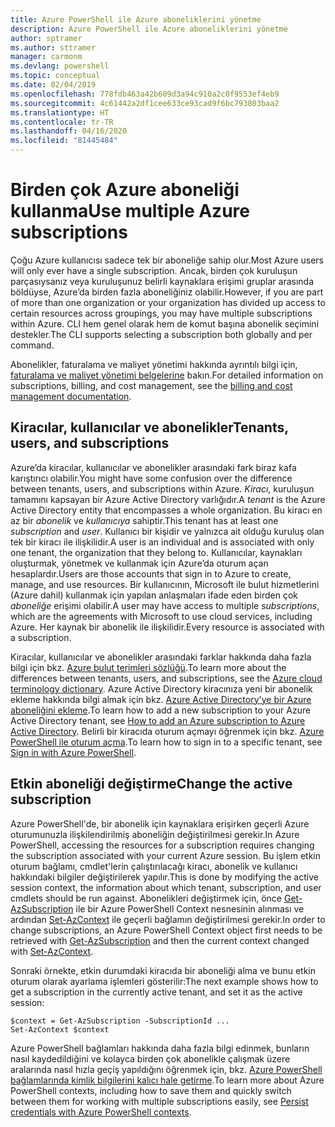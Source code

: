 ```yaml
---
title: Azure PowerShell ile Azure aboneliklerini yönetme
description: Azure PowerShell ile Azure aboneliklerini yönetme
author: sptramer
ms.author: sttramer
manager: carmonm
ms.devlang: powershell
ms.topic: conceptual
ms.date: 02/04/2019
ms.openlocfilehash: 778fdb463a42b609d3a94c910a2c0f9553ef4eb9
ms.sourcegitcommit: 4c61442a2df1cee633ce93cad9f6bc793803baa2
ms.translationtype: HT
ms.contentlocale: tr-TR
ms.lasthandoff: 04/16/2020
ms.locfileid: "81445484"
---
```

# <a name="use-multiple-azure-subscriptions"></a><span data-ttu-id="b39c4-103">Birden çok Azure aboneliği kullanma</span><span class="sxs-lookup"><span data-stu-id="b39c4-103">Use multiple Azure subscriptions</span></span>

<span data-ttu-id="b39c4-104">Çoğu Azure kullanıcısı sadece tek bir aboneliğe sahip olur.</span><span class="sxs-lookup"><span data-stu-id="b39c4-104">Most Azure users will only ever have a single subscription.</span></span> <span data-ttu-id="b39c4-105">Ancak, birden çok kuruluşun parçasıysanız veya kuruluşunuz belirli kaynaklara erişimi gruplar arasında böldüyse, Azure’da birden fazla aboneliğiniz olabilir.</span><span class="sxs-lookup"><span data-stu-id="b39c4-105">However, if you are part of more than one organization or your organization has divided up access to certain resources across groupings, you may have multiple subscriptions within Azure.</span></span> <span data-ttu-id="b39c4-106">CLI hem genel olarak hem de komut başına abonelik seçimini destekler.</span><span class="sxs-lookup"><span data-stu-id="b39c4-106">The CLI supports selecting a subscription both globally and per command.</span></span>

<span data-ttu-id="b39c4-107">Abonelikler, faturalama ve maliyet yönetimi hakkında ayrıntılı bilgi için, [faturalama ve maliyet yönetimi belgelerine](/azure/billing/) bakın.</span><span class="sxs-lookup"><span data-stu-id="b39c4-107">For detailed information on subscriptions, billing, and cost management, see the [billing and cost management documentation](/azure/billing/).</span></span>

## <a name="tenants-users-and-subscriptions"></a><span data-ttu-id="b39c4-108">Kiracılar, kullanıcılar ve abonelikler</span><span class="sxs-lookup"><span data-stu-id="b39c4-108">Tenants, users, and subscriptions</span></span>

<span data-ttu-id="b39c4-109">Azure’da kiracılar, kullanıcılar ve abonelikler arasındaki fark biraz kafa karıştırıcı olabilir.</span><span class="sxs-lookup"><span data-stu-id="b39c4-109">You might have some confusion over the difference between tenants, users, and subscriptions within Azure.</span></span> <span data-ttu-id="b39c4-110">_Kiracı_, kuruluşun tamamını kapsayan bir Azure Active Directory varlığıdır.</span><span class="sxs-lookup"><span data-stu-id="b39c4-110">A _tenant_ is the Azure Active Directory entity that encompasses a whole organization.</span></span> <span data-ttu-id="b39c4-111">Bu kiracı en az bir _abonelik_ ve _kullanıcıya_ sahiptir.</span><span class="sxs-lookup"><span data-stu-id="b39c4-111">This tenant has at least one _subscription_ and _user_.</span></span> <span data-ttu-id="b39c4-112">Kullanıcı bir kişidir ve yalnızca ait olduğu kuruluş olan tek bir kiracı ile ilişkilidir.</span><span class="sxs-lookup"><span data-stu-id="b39c4-112">A user is an individual and is associated with only one tenant, the organization that they belong to.</span></span> <span data-ttu-id="b39c4-113">Kullanıcılar, kaynakları oluşturmak, yönetmek ve kullanmak için Azure’da oturum açan hesaplardır.</span><span class="sxs-lookup"><span data-stu-id="b39c4-113">Users are those accounts that sign in to Azure to create, manage, and use resources.</span></span>
<span data-ttu-id="b39c4-114">Bir kullanıcının, Microsoft ile bulut hizmetlerini (Azure dahil) kullanmak için yapılan anlaşmaları ifade eden birden çok _aboneliğe_ erişimi olabilir.</span><span class="sxs-lookup"><span data-stu-id="b39c4-114">A user may have access to multiple _subscriptions_, which are the agreements with Microsoft to use cloud services, including Azure.</span></span> <span data-ttu-id="b39c4-115">Her kaynak bir abonelik ile ilişkilidir.</span><span class="sxs-lookup"><span data-stu-id="b39c4-115">Every resource is associated with a subscription.</span></span>

<span data-ttu-id="b39c4-116">Kiracılar, kullanıcılar ve abonelikler arasındaki farklar hakkında daha fazla bilgi için bkz. [Azure bulut terimleri sözlüğü](/azure/azure-glossary-cloud-terminology).</span><span class="sxs-lookup"><span data-stu-id="b39c4-116">To learn more about the differences between tenants, users, and subscriptions, see the [Azure cloud terminology dictionary](/azure/azure-glossary-cloud-terminology).</span></span>  <span data-ttu-id="b39c4-117">Azure Active Directory kiracınıza yeni bir abonelik ekleme hakkında bilgi almak için bkz. [Azure Active Directory'ye bir Azure aboneliğini ekleme](/azure/active-directory/active-directory-how-subscriptions-associated-directory).</span><span class="sxs-lookup"><span data-stu-id="b39c4-117">To learn how to add a new subscription to your Azure Active Directory tenant, see [How to add an Azure subscription to Azure Active Directory](/azure/active-directory/active-directory-how-subscriptions-associated-directory).</span></span>
<span data-ttu-id="b39c4-118">Belirli bir kiracıda oturum açmayı öğrenmek için bkz. [Azure PowerShell ile oturum açma](/powershell/azure/authenticate-azureps).</span><span class="sxs-lookup"><span data-stu-id="b39c4-118">To learn how to sign in to a specific tenant, see [Sign in with Azure PowerShell](/powershell/azure/authenticate-azureps).</span></span>

## <a name="change-the-active-subscription"></a><span data-ttu-id="b39c4-119">Etkin aboneliği değiştirme</span><span class="sxs-lookup"><span data-stu-id="b39c4-119">Change the active subscription</span></span>

<span data-ttu-id="b39c4-120">Azure PowerShell'de, bir abonelik için kaynaklara erişirken geçerli Azure oturumunuzla ilişkilendirilmiş aboneliğin değiştirilmesi gerekir.</span><span class="sxs-lookup"><span data-stu-id="b39c4-120">In Azure PowerShell, accessing the resources for a subscription requires changing the subscription associated with your current Azure session.</span></span>
<span data-ttu-id="b39c4-121">Bu işlem etkin oturum bağlamı, cmdlet'lerin çalıştırılacağı kiracı, abonelik ve kullanıcı hakkındaki bilgiler değiştirilerek yapılır.</span><span class="sxs-lookup"><span data-stu-id="b39c4-121">This is done by modifying the active session context, the information about which tenant, subscription, and user cmdlets should be run against.</span></span>
<span data-ttu-id="b39c4-122">Abonelikleri değiştirmek için, önce [Get-AzSubscription](/powershell/module/az.accounts/get-azsubscription) ile bir Azure PowerShell Context nesnesinin alınması ve ardından [Set-AzContext](/powershell/module/az.accounts/set-azcontext) ile geçerli bağlamın değiştirilmesi gerekir.</span><span class="sxs-lookup"><span data-stu-id="b39c4-122">In order to change subscriptions, an Azure PowerShell Context object first needs to be retrieved with [Get-AzSubscription](/powershell/module/az.accounts/get-azsubscription) and then the current context changed with [Set-AzContext](/powershell/module/az.accounts/set-azcontext).</span></span>

<span data-ttu-id="b39c4-123">Sonraki örnekte, etkin durumdaki kiracıda bir aboneliği alma ve bunu etkin oturum olarak ayarlama işlemleri gösterilir:</span><span class="sxs-lookup"><span data-stu-id="b39c4-123">The next example shows how to get a subscription in the currently active tenant, and set it as the active session:</span></span>

```powershell-interactive
$context = Get-AzSubscription -SubscriptionId ...
Set-AzContext $context
```

<span data-ttu-id="b39c4-124">Azure PowerShell bağlamları hakkında daha fazla bilgi edinmek, bunların nasıl kaydedildiğini ve kolayca birden çok abonelikle çalışmak üzere aralarında nasıl hızla geçiş yapıldığını öğrenmek için, bkz. [Azure PowerShell bağlamlarında kimlik bilgilerini kalıcı hale getirme](context-persistence.md).</span><span class="sxs-lookup"><span data-stu-id="b39c4-124">To learn more about Azure PowerShell contexts, including how to save them and quickly switch between them for working with multiple subscriptions easily, see [Persist credentials with Azure PowerShell contexts](context-persistence.md).</span></span>

